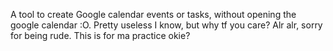 A tool to create Google calendar events or tasks, without opening the google calendar :O.
Pretty useless I know, but why tf you care?
Alr alr, sorry for being rude.
This is for ma practice okie?
